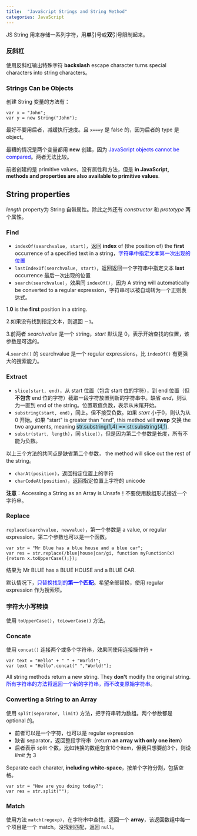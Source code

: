 ```yaml
---
title:  "JavaScript Strings and String Method"
categories: JavaScript
---
```

JS String 用来存储一系列字符，用**单**引号或**双**引号限制起来。

### 反斜杠

使用反斜杠输出特殊字符 **backslash** escape character turns special characters into string characters。

### Strings Can be Objects

创建 String 变量的方法有：

    var x = "John";
    var y = new String("John");

最好不要用后者，减缓执行速度。且 `x===y` 是 false 的，因为后者的 type 是 object。

最糟的情况是两个变量都用 **new** 创建，因为 <span style="color:blue;">JavaScript objects cannot be compared</span>。两者无法比较。

前者创建的是 primitive values，没有属性和方法，但是 **in JavaScript, methods and properties are also available to primitive values**.

<!--more-->

## String properties

_length_ property为 String 自带属性。除此之外还有 _constructor_ 和 _prototype_ 两个属性。

### Find

+ `indexOf(searchvalue, start)`，返回 **index** of (the position of) the **first** occurrence of a specified text in a string，<span style="color:blue;">字符串中指定文本第一次出现的位置</span>
+ `lastIndexOf(searchvalue, start)`，返回返回一个字符串中指定文本 **last** occurrence 最后一次出现的位置
+ `search(searchvalue)`，效果同 `indexOf()`，因为 A string will automatically be converted to a regular expression，字符串可以被自动转为一个正则表达式。

1.**0** is the **first** position in a string.

2.如果没有找到指定文本，则返回 `－1`。

3.前两者 _searchvalue_ 是一个 string，_start_ 默认是 0，表示开始查找的位置，该参数是可选的。

4.`search()` 的 searchvalue 是一个 regular expressions，比 `indexOf()` 有更强大的搜索能力。

### Extract

+ `slice(start, end)`，从 start 位置（包含 start 位的字符），到 end 位置（但**不包含** end 位的字符）截取一段字符放置到新的字符串中。缺省 _end_，则认为一直到 end of the string。位置取值负数，表示从末尾开始。
+ `substring(start, end)`，同上。但不接受负数。如果 _start_ 小于0，则认为从 0 开始。如果 "start" is greater than "end", this method will **swap** 交换 the two arguments, meaning <span style="background-color:lightblue;">str.substring(1,4) == str.substring(4,1)</span>.
+ `substr(start, length)`，同 `slice()`，但是因为第二个参数是长度，所有不能为负数。

以上三个方法的共同点是缺省第二个参数， the method will slice out the rest of the string。

+ `charAt(position)`，返回指定位置上的字符
+ `charCodeAt(position)`，返回指定位置上字符的 unicode

**注意**：Accessing a String as an Array is Unsafe！不要使用数组形式接近一个字符串。

### Replace

`replace(searchvalue, newvalue)`，第一个参数是 a value, or regular expression，第二个参数也可以是一个函数。

    var str = "Mr Blue has a blue house and a blue car";
    var res = str.replace(/blue|house|car/gi, function myFunction(x){return x.toUpperCase();});

结果为 Mr BLUE has a BLUE HOUSE and a BLUE CAR.

默认情况下，<span style="color:blue;">只替换找到的**第一个匹配**</span>。希望全部替换，使用 regular expression 作为搜索项。

### 字符大小写转换

使用 `toUpperCase()`，`toLowerCase()` 方法。

### Concate

使用 `concat()` 连接两个或多个字符串，效果同使用连接操作符 `+`

    var text = "Hello" + " " + "World!";
    var text = "Hello".concat(" ","World!");

All string methods return a new string. They **don't** modify the original string. <span style="color:blue;">所有字符串的方法将返回一个新的字符串，而不改变原始字符串</span>。

### Converting a String to an Array

使用 `split(separator, limit)` 方法，把字符串转为数组。两个参数都是 optional 的。

+ 前者可以是一个字符，也可以是 regular expression
+ 缺省 separator，返回整段字符串（return **an array with only one item**）
+ 后者表示 split 个数，比如转换的数组包含10个item，但我只想要前3个，则设 _limit_ 为 3

Separate each charater, **including white-space**，按单个字符分割，包括空格。

    var str = "How are you doing today?";
    var res = str.split("");

### Match

使用方法 `match(regexp)`，在字符串中查找，返回一个 **array**，该返回数组中每一个项目是一个 match。没找到匹配，返回 `null`。
